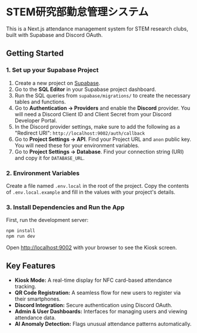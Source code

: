 # STEM研究部勤怠管理システム

This is a Next.js attendance management system for STEM research clubs, built with Supabase and Discord OAuth.

## Getting Started

### 1. Set up your Supabase Project

1.  Create a new project on [Supabase](https://supabase.com).
2.  Go to the **SQL Editor** in your Supabase project dashboard.
3.  Run the SQL queries from `supabase/migrations/` to create the necessary tables and functions.
4.  Go to **Authentication -> Providers** and enable the **Discord** provider. You will need a Discord Client ID and Client Secret from your Discord Developer Portal.
5.  In the Discord provider settings, make sure to add the following as a "Redirect URI": `http://localhost:9002/auth/callback`
6.  Go to **Project Settings -> API**. Find your Project URL and `anon` public key. You will need these for your environment variables.
7.  Go to **Project Settings -> Database**. Find your connection string (URI) and copy it for `DATABASE_URL`.

### 2. Environment Variables

Create a file named `.env.local` in the root of the project. Copy the contents of `.env.local.example` and fill in the values with your project's details.

### 3. Install Dependencies and Run the App

First, run the development server:

```bash
npm install
npm run dev
```

Open [http://localhost:9002](http://localhost:9002) with your browser to see the Kiosk screen.

## Key Features

*   **Kiosk Mode:** A real-time display for NFC card-based attendance tracking.
*   **QR Code Registration:** A seamless flow for new users to register via their smartphones.
*   **Discord Integration:** Secure authentication using Discord OAuth.
*   **Admin & User Dashboards:** Interfaces for managing users and viewing attendance data.
*   **AI Anomaly Detection:** Flags unusual attendance patterns automatically.
